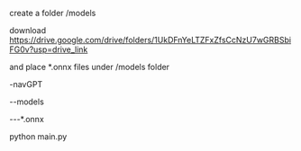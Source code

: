 

create a folder /models

download https://drive.google.com/drive/folders/1UkDFnYeLTZFxZfsCcNzU7wGRBSbiFG0v?usp=drive_link

and place *.onnx files under /models folder


-navGPT

--models

---*.onnx


python main.py
